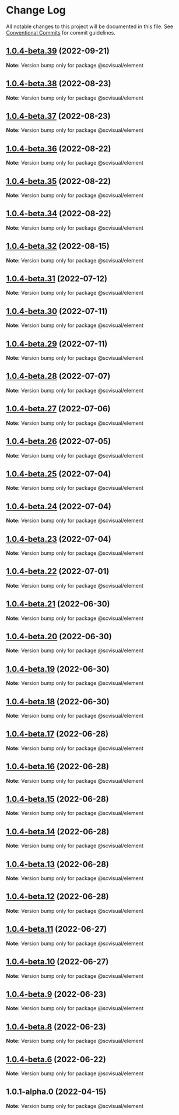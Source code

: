 # Change Log

All notable changes to this project will be documented in this file.
See [Conventional Commits](https://conventionalcommits.org) for commit guidelines.

## [1.0.4-beta.39](http://58.22.61.222:18001/bgtech-fe/micro-frame/compare/@scvisual/element@1.0.4-beta.38...@scvisual/element@1.0.4-beta.39) (2022-09-21)

**Note:** Version bump only for package @scvisual/element





## [1.0.4-beta.38](http://58.22.61.222:18001/bgtech-fe/micro-frame/compare/@scvisual/element@1.0.4-beta.37...@scvisual/element@1.0.4-beta.38) (2022-08-23)

**Note:** Version bump only for package @scvisual/element





## [1.0.4-beta.37](http://58.22.61.222:18001/bgtech-fe/micro-frame/compare/@scvisual/element@1.0.4-beta.36...@scvisual/element@1.0.4-beta.37) (2022-08-23)

**Note:** Version bump only for package @scvisual/element





## [1.0.4-beta.36](http://58.22.61.222:18001/bgtech-fe/micro-frame/compare/@scvisual/element@1.0.4-beta.35...@scvisual/element@1.0.4-beta.36) (2022-08-22)

**Note:** Version bump only for package @scvisual/element





## [1.0.4-beta.35](http://58.22.61.222:18001/bgtech-fe/micro-frame/compare/@scvisual/element@1.0.4-beta.34...@scvisual/element@1.0.4-beta.35) (2022-08-22)

**Note:** Version bump only for package @scvisual/element





## [1.0.4-beta.34](http://58.22.61.222:18001/bgtech-fe/micro-frame/compare/@scvisual/element@1.0.4-beta.32...@scvisual/element@1.0.4-beta.34) (2022-08-22)

**Note:** Version bump only for package @scvisual/element





## [1.0.4-beta.32](http://58.22.61.222:18001/bgtech-fe/micro-frame/compare/@scvisual/element@1.0.4-beta.31...@scvisual/element@1.0.4-beta.32) (2022-08-15)

**Note:** Version bump only for package @scvisual/element





## [1.0.4-beta.31](http://58.22.61.222:18001/bgtech-fe/micro-frame/compare/@scvisual/element@1.0.4-beta.30...@scvisual/element@1.0.4-beta.31) (2022-07-12)

**Note:** Version bump only for package @scvisual/element





## [1.0.4-beta.30](http://58.22.61.222:18001/bgtech-fe/micro-frame/compare/@scvisual/element@1.0.4-beta.29...@scvisual/element@1.0.4-beta.30) (2022-07-11)

**Note:** Version bump only for package @scvisual/element





## [1.0.4-beta.29](http://58.22.61.222:18001/bgtech-fe/micro-frame/compare/@scvisual/element@1.0.4-beta.28...@scvisual/element@1.0.4-beta.29) (2022-07-11)

**Note:** Version bump only for package @scvisual/element





## [1.0.4-beta.28](http://58.22.61.222:18001/bgtech-fe/micro-frame/compare/@scvisual/element@1.0.4-beta.27...@scvisual/element@1.0.4-beta.28) (2022-07-07)

**Note:** Version bump only for package @scvisual/element





## [1.0.4-beta.27](http://58.22.61.222:18001/bgtech-fe/micro-frame/compare/@scvisual/element@1.0.4-beta.26...@scvisual/element@1.0.4-beta.27) (2022-07-06)

**Note:** Version bump only for package @scvisual/element





## [1.0.4-beta.26](http://58.22.61.222:18001/bgtech-fe/micro-frame/compare/@scvisual/element@1.0.4-beta.25...@scvisual/element@1.0.4-beta.26) (2022-07-05)

**Note:** Version bump only for package @scvisual/element





## [1.0.4-beta.25](http://58.22.61.222:18001/bgtech-fe/micro-frame/compare/@scvisual/element@1.0.4-beta.24...@scvisual/element@1.0.4-beta.25) (2022-07-04)

**Note:** Version bump only for package @scvisual/element





## [1.0.4-beta.24](http://58.22.61.222:18001/bgtech-fe/micro-frame/compare/@scvisual/element@1.0.4-beta.23...@scvisual/element@1.0.4-beta.24) (2022-07-04)

**Note:** Version bump only for package @scvisual/element





## [1.0.4-beta.23](http://58.22.61.222:18001/bgtech-fe/micro-frame/compare/@scvisual/element@1.0.4-beta.22...@scvisual/element@1.0.4-beta.23) (2022-07-04)

**Note:** Version bump only for package @scvisual/element





## [1.0.4-beta.22](http://58.22.61.222:18001/bgtech-fe/micro-frame/compare/@scvisual/element@1.0.4-beta.21...@scvisual/element@1.0.4-beta.22) (2022-07-01)

**Note:** Version bump only for package @scvisual/element





## [1.0.4-beta.21](http://58.22.61.222:18001/bgtech-fe/micro-frame/compare/@scvisual/element@1.0.4-beta.20...@scvisual/element@1.0.4-beta.21) (2022-06-30)

**Note:** Version bump only for package @scvisual/element





## [1.0.4-beta.20](http://58.22.61.222:18001/bgtech-fe/micro-frame/compare/@scvisual/element@1.0.4-beta.19...@scvisual/element@1.0.4-beta.20) (2022-06-30)

**Note:** Version bump only for package @scvisual/element





## [1.0.4-beta.19](http://58.22.61.222:18001/bgtech-fe/micro-frame/compare/@scvisual/element@1.0.4-beta.18...@scvisual/element@1.0.4-beta.19) (2022-06-30)

**Note:** Version bump only for package @scvisual/element





## [1.0.4-beta.18](http://58.22.61.222:18001/bgtech-fe/micro-frame/compare/@scvisual/element@1.0.4-beta.17...@scvisual/element@1.0.4-beta.18) (2022-06-30)

**Note:** Version bump only for package @scvisual/element





## [1.0.4-beta.17](http://58.22.61.222:18001/bgtech-fe/micro-frame/compare/@scvisual/element@1.0.4-beta.16...@scvisual/element@1.0.4-beta.17) (2022-06-28)

**Note:** Version bump only for package @scvisual/element





## [1.0.4-beta.16](http://58.22.61.222:18001/bgtech-fe/micro-frame/compare/@scvisual/element@1.0.4-beta.15...@scvisual/element@1.0.4-beta.16) (2022-06-28)

**Note:** Version bump only for package @scvisual/element





## [1.0.4-beta.15](http://58.22.61.222:18001/bgtech-fe/micro-frame/compare/@scvisual/element@1.0.4-beta.14...@scvisual/element@1.0.4-beta.15) (2022-06-28)

**Note:** Version bump only for package @scvisual/element





## [1.0.4-beta.14](http://58.22.61.222:18001/bgtech-fe/micro-frame/compare/@scvisual/element@1.0.4-beta.13...@scvisual/element@1.0.4-beta.14) (2022-06-28)

**Note:** Version bump only for package @scvisual/element





## [1.0.4-beta.13](http://58.22.61.222:18001/bgtech-fe/micro-frame/compare/@scvisual/element@1.0.4-beta.12...@scvisual/element@1.0.4-beta.13) (2022-06-28)

**Note:** Version bump only for package @scvisual/element





## [1.0.4-beta.12](http://58.22.61.222:18001/bgtech-fe/micro-frame/compare/@scvisual/element@1.0.4-beta.11...@scvisual/element@1.0.4-beta.12) (2022-06-28)

**Note:** Version bump only for package @scvisual/element





## [1.0.4-beta.11](http://58.22.61.222:18001/bgtech-fe/micro-frame/compare/@scvisual/element@1.0.4-beta.10...@scvisual/element@1.0.4-beta.11) (2022-06-27)

**Note:** Version bump only for package @scvisual/element





## [1.0.4-beta.10](http://58.22.61.222:18001/bgtech-fe/micro-frame/compare/@scvisual/element@1.0.4-beta.9...@scvisual/element@1.0.4-beta.10) (2022-06-27)

**Note:** Version bump only for package @scvisual/element





## [1.0.4-beta.9](http://58.22.61.222:18001/bgtech-fe/micro-frame/compare/@scvisual/element@1.0.4-beta.8...@scvisual/element@1.0.4-beta.9) (2022-06-23)

**Note:** Version bump only for package @scvisual/element





## [1.0.4-beta.8](http://58.22.61.222:18001/bgtech-fe/micro-frame/compare/@scvisual/element@1.0.4-beta.6...@scvisual/element@1.0.4-beta.8) (2022-06-23)

**Note:** Version bump only for package @scvisual/element





## [1.0.4-beta.6](http://58.22.61.222:18001/bgtech-fe/micro-frame/compare/@scvisual/element@1.0.1-alpha.0...@scvisual/element@1.0.4-beta.6) (2022-06-22)

**Note:** Version bump only for package @scvisual/element





## 1.0.1-alpha.0 (2022-04-15)

**Note:** Version bump only for package @scvisual/element
